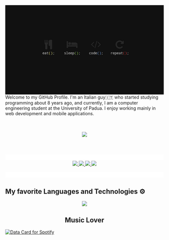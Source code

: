 <img src="assets/img/intro.jpg" style="width:1280px; display: flex; justify-content: center; align-items: center;">
Welcome to my GitHub Profile. I'm an Italian guy🇮🇹 who started studying programming about 8 years ago, and currently, I am a computer engineering student at the University of Padua. I enjoy working mainly in web development and mobile applications.
<br><br>
<h2 align="center"><img src="https://readme-typing-svg.herokuapp.com?font=Fira+Code&pause=1000&random=false&width=435&lines=Loving+Programming+%3C3"></h2>
<br><br><img src="assets/img/line.gif">
<div align="center" dir="auto" style="justify-content: space-between">
    <a href="https://www.instagram.com/riccardo.castiello/" rel="nofollow">
        <img src="https://img.shields.io/badge/Instagram-E4405F?style=for-the-badge&logo=instagram&logoColor=white" style="max-width: 100%;">
    </a>
    <a href="https://www.linkedin.com/in/riccardo-castiello-a435822a3/" rel="nofollow">
        <img src="https://img.shields.io/badge/LinkedIn-0077B5?style=for-the-badge&logo=linkedin&logoColor=white" style="max-width: 100%;">
    </a>
    <a href="https://discordapp.com/users/casti69" rel="nofollow">
        <img src="https://img.shields.io/badge/Discord-7289DA?style=for-the-badge&logo=discord&logoColor=white" style="max-width: 100%;">
    </a>
    <img src="https://komarev.com/ghpvc/?username=ricky0219&style=for-the-badge" style="max-width: 100%">    
    <br><br>
</div>
    <img src="assets/img/line.gif">


<div class="markdown-heading" dir="auto"><h2 class="heading-element" dir="auto">My favorite Languages and Technologies ⚙️</h2><a id="user-content-my-favorite-tools-and-technologies-️" class="anchor" aria-label="Permalink: My favorite Languages and Technologies ⚙️" href="#my-favorite-languages-and-technologies-️"></a></div>
<p align="center">
    <a href="https://skillicons.dev">
        <img src="https://skillicons.dev/icons?i=aws,androidstudio,apple,autocad,cpp,html,css,js,discord,dart,flutter,firebase,git,github,java,latex,notion,php,vscode,mysql&perline=5" />
    </a>
</p>
<h2 align="center">Music Lover</h2>
<a href="https://data-card-for-spotify.herokuapp.com/card?user_id=riccardo.castiello&show_border=1&limit=7">
  <img src="https://data-card-for-spotify.herokuapp.com/api/card?user_id=riccardo.castiello" alt="Data Card for Spotify">
</a>
